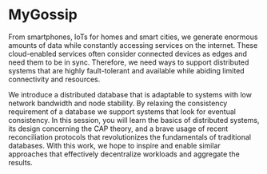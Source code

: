 # MyGossip

From smartphones, IoTs for homes and smart cities, we generate enormous amounts of data while constantly accessing services on the internet. These cloud-enabled services often consider connected devices as edges and need them to be in sync. Therefore, we need ways to support distributed systems that are highly fault-tolerant and available while abiding limited connectivity and resources.

We introduce a distributed database that is adaptable to systems with low network bandwidth and node stability. By relaxing the consistency requirement of a database we support systems that look for eventual consistency. In this session, you will learn the basics of distributed systems, its design concerning the CAP theory, and a brave usage of recent reconciliation protocols that revolutionizes the fundamentals of traditional databases. With this work, we hope to inspire and enable similar approaches that effectively decentralize workloads and aggregate the results.
